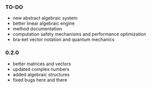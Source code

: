 ### TO-DO

- new abstract algebraic system
- better linear algebraic engine
- method documentation
- computation safety mechanisms and performance optimization
- bra-ket vector notation and quantum mechanics

### 0.2.0

- better matrices and vectors
- updated complex numbers
- added algebraic structures
- fixed bugs here and there



